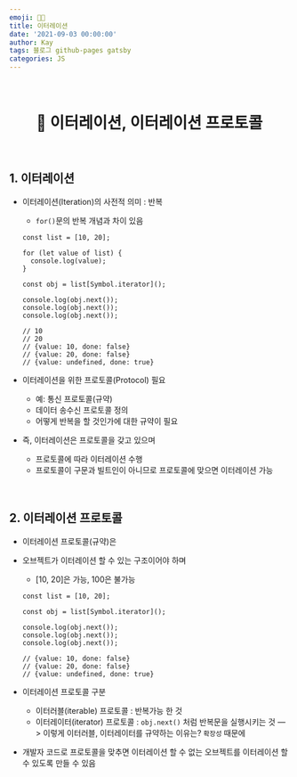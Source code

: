 ```yaml
---
emoji: 👨‍💻
title: 이터레이션
date: '2021-09-03 00:00:00'
author: Kay
tags: 블로그 github-pages gatsby
categories: JS
---
```


<br>

<h1 align="center">
  👋 이터레이션, 이터레이션 프로토콜
</h1>

<br>

## 1. 이터레이션

- 이터레이션(Iteration)의 사전적 의미 : 반복

  - `for()`문의 반복 개념과 차이 있음

  ```tsx
  const list = [10, 20];

  for (let value of list) {
    console.log(value);
  }

  const obj = list[Symbol.iterator]();

  console.log(obj.next());
  console.log(obj.next());
  console.log(obj.next());

  // 10
  // 20
  // {value: 10, done: false}
  // {value: 20, done: false}
  // {value: undefined, done: true}
  ```

- 이터레이션을 위한 프로토콜(Protocol) 필요

  - 예: 통신 프로토콜(규약)
  - 데이터 송수신 프로토콜 정의
  - 어떻게 반복을 할 것인가에 대한 규약이 필요

- 즉, 이터레이션은 프로토콜을 갖고 있으며
  - 프로토콜에 따라 이터레이션 수행
  - 프로토콜이 구문과 빌트인이 아니므로 프로토콜에 맞으면 이터레이션 가능

<br>

## 2. 이터레이션 프로토콜

- 이터레이션 프로토콜(규약)은
- 오브젝트가 이터레이션 할 수 있는 구조이어야 하며

  - [10, 20]은 가능, 100은 불가능

  ```tsx
  const list = [10, 20];

  const obj = list[Symbol.iterator]();

  console.log(obj.next());
  console.log(obj.next());
  console.log(obj.next());

  // {value: 10, done: false}
  // {value: 20, done: false}
  // {value: undefined, done: true}
  ```

- 이터레이션 프로토콜 구분
  - 이터러블(iterable) 프로토콜 : 반복가능 한 것
  - 이터레이터(iterator) 프로토콜 : `obj.next()` 처럼 반복문을 실행시키는 것
    —> 이렇게 이터러블, 이터레이터를 규약하는 이유는? `확장성` 때문에
- 개발자 코드로 프로토콜을 맞추면 이터레이션 할 수 없는 오브젝트를 이터레이션 할 수 있도록 만들 수 있음

```toc

```
